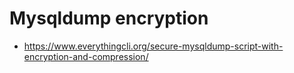 # Mysqldump encryption 

* https://www.everythingcli.org/secure-mysqldump-script-with-encryption-and-compression/
